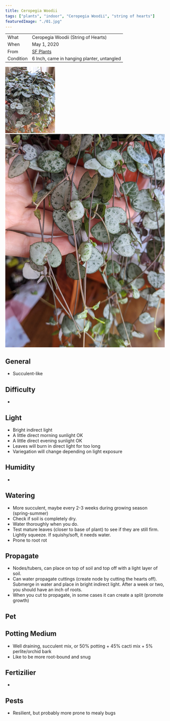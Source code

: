```yaml
---
title: Ceropegia Woodii
tags: ["plants", "indoor", "Ceropegia Woodii", "string of hearts"]
featuredImage: "./01.jpg"
---
```


|           |                                            |
| --------- | ------------------------------------------ |
| What      | Ceropegia Woodii (String of Hearts)        |
| When      | May 1, 2020                                |
| From      | [SF Plants](https://www.sfplants.com/)     |
| Condition | 6 Inch, came in hanging planter, untangled |

![String of Hearts](./01.jpg)
![String of Hearts close up](./02.jpg)

## General

- Succulent-like

## Difficulty

-

## Light

- Bright indirect light
- A little direct morning sunlight OK
- A little direct evening sunlight OK
- Leaves will burn in direct light for too long
- Variegation will change depending on light exposure

## Humidity

-

## Watering

- More succulent, maybe every 2-3 weeks during growing season (spring-summer)
- Check if soil is completely dry.
- Water thoroughly when you do.
- Test mature leaves (closer to base of plant) to see if they are still firm. Lightly squeeze. If squishy/soft, it needs water.
- Prone to root rot

## Propagate

- Nodes/tubers, can place on top of soil and top off with a light layer of soil.
- Can water propagate cuttings (create node by cutting the hearts off). Submerge in water and place in bright indirect light. After a week or two, you should have an inch of roots.
- When you cut to propagate, in some cases it can create a split (promote growth)

## Pet

## Potting Medium

- Well draining, succulent mix, or 50% potting + 45% cacti mix + 5% perlite/orchid bark
- Like to be more root-bound and snug

## Fertizilier

-

## Pests

- Resilient, but probably more prone to mealy bugs

